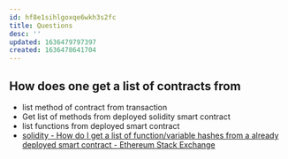 ```yaml
---
id: hf8e1sihlgoxqe6wkh3s2fc
title: Questions
desc: ''
updated: 1636479797397
created: 1636478641704
---
```


## How does one get a list of contracts from  

* list method of contract from transaction
* Get list of methods from deployed solidity smart contract
* list functions from deployed smart contract
* [solidity - How do I get a list of function/variable hashes from a already deployed smart contract - Ethereum Stack Exchange](https://ethereum.stackexchange.com/questions/113205/how-do-i-get-a-list-of-function-variable-hashes-from-a-already-deployed-smart-co)